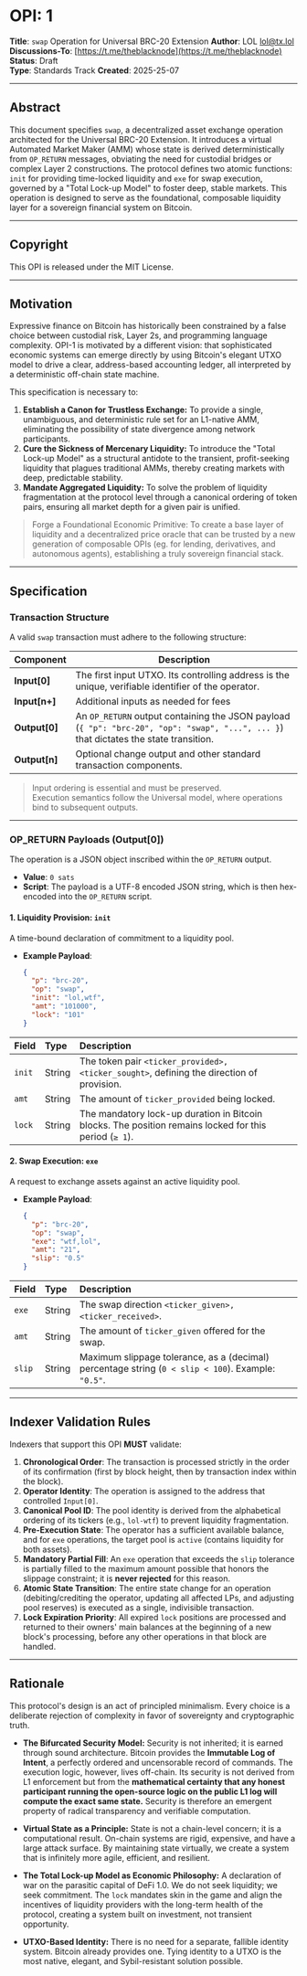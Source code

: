 # OPI: 1

**Title**: `swap` Operation for Universal BRC-20 Extension
**Author**: LOL <lol@tx.lol>  
**Discussions-To**: [https://t.me/theblacknode](https://t.me/theblacknode)  
**Status**: Draft  
**Type**: Standards Track
**Created**: 2025-25-07

---

## Abstract

This document specifies `swap`, a decentralized asset exchange operation architected for the Universal BRC-20 Extension. It introduces a virtual Automated Market Maker (AMM) whose state is derived deterministically from `OP_RETURN` messages, obviating the need for custodial bridges or complex Layer 2 constructions. The protocol defines two atomic functions: `init` for providing time-locked liquidity and `exe` for swap execution, governed by a "Total Lock-up Model" to foster deep, stable markets. This operation is designed to serve as the foundational, composable liquidity layer for a sovereign financial system on Bitcoin.

---

## Copyright

This OPI is released under the MIT License.

---

## Motivation

Expressive finance on Bitcoin has historically been constrained by a false choice between custodial risk, Layer 2s, and programming language complexity. OPI-1 is motivated by a different vision: that sophisticated economic systems can emerge directly by using Bitcoin's elegant UTXO model to drive a clear, address-based accounting ledger, all interpreted by a deterministic off-chain state machine.

This specification is necessary to:

1.  **Establish a Canon for Trustless Exchange:** To provide a single, unambiguous, and deterministic rule set for an L1-native AMM, eliminating the possibility of state divergence among network participants.
2.  **Cure the Sickness of Mercenary Liquidity:** To introduce the "Total Lock-up Model" as a structural antidote to the transient, profit-seeking liquidity that plagues traditional AMMs, thereby creating markets with deep, predictable stability.
3.  **Mandate Aggregated Liquidity:** To solve the problem of liquidity fragmentation at the protocol level through a canonical ordering of token pairs, ensuring all market depth for a given pair is unified.

> Forge a Foundational Economic Primitive: To create a base layer of liquidity and a decentralized price oracle that can be trusted by a new generation of composable OPIs (eg. for lending, derivatives, and autonomous agents), establishing a truly sovereign financial stack.

---

## Specification

### Transaction Structure

A valid `swap` transaction must adhere to the following structure:

| Component     | Description                                                                                                                           |
| ------------- | ------------------------------------------------------------------------------------------------------------------------------------- |
| **Input[0]**  | The first input UTXO. Its controlling address is the unique, verifiable identifier of the operator.                                   |
| **Input[n+]** | Additional inputs as needed for fees                                                                                                  |
| **Output[0]** | An `OP_RETURN` output containing the JSON payload (`{ "p": "brc-20", "op": "swap", "...", ... }`) that dictates the state transition. |
| **Output[n]** | Optional change output and other standard transaction components.                                                                     |

> Input ordering is essential and must be preserved.  
> Execution semantics follow the Universal model, where operations bind to subsequent outputs.

---

### OP_RETURN Payloads (Output[0])

The operation is a JSON object inscribed within the `OP_RETURN` output.

- **Value**: `0 sats`
- **Script**: The payload is a UTF-8 encoded JSON string, which is then hex-encoded into the `OP_RETURN` script.

#### **1. Liquidity Provision: `init`**

A time-bound declaration of commitment to a liquidity pool.

- **Example Payload**:
  ```json
  {
    "p": "brc-20",
    "op": "swap",
    "init": "lol,wtf",
    "amt": "101000",
    "lock": "101"
  }
  ```

| Field  | Type   | Description                                                                                            |
| :----- | :----- | :----------------------------------------------------------------------------------------------------- |
| `init` | String | The token pair `<ticker_provided>,<ticker_sought>`, defining the direction of provision.               |
| `amt`  | String | The amount of `ticker_provided` being locked.                                                          |
| `lock` | String | The mandatory lock-up duration in Bitcoin blocks. The position remains locked for this period (`≥ 1`). |

#### **2. Swap Execution: `exe`**

A request to exchange assets against an active liquidity pool.

- **Example Payload**:
  ```json
  {
    "p": "brc-20",
    "op": "swap",
    "exe": "wtf,lol",
    "amt": "21",
    "slip": "0.5"
  }
  ```

| Field  | Type   | Description                                                                                        |
| :----- | :----- | :------------------------------------------------------------------------------------------------- |
| `exe`  | String | The swap direction `<ticker_given>,<ticker_received>`.                                             |
| `amt`  | String | The amount of `ticker_given` offered for the swap.                                                 |
| `slip` | String | Maximum slippage tolerance, as a (decimal) percentage string (`0 < slip < 100`). Example: `"0.5"`. |

---

## Indexer Validation Rules

Indexers that support this OPI **MUST** validate:

1.  **Chronological Order**: The transaction is processed strictly in the order of its confirmation (first by block height, then by transaction index within the block).
2.  **Operator Identity**: The operation is assigned to the address that controlled `Input[0]`.
3.  **Canonical Pool ID**: The pool identity is derived from the alphabetical ordering of its tickers (e.g., `lol-wtf`) to prevent liquidity fragmentation.
4.  **Pre-Execution State**: The operator has a sufficient available balance, and for `exe` operations, the target pool is `active` (contains liquidity for both assets).
5.  **Mandatory Partial Fill**: An `exe` operation that exceeds the `slip` tolerance is partially filled to the maximum amount possible that honors the slippage constraint; it is **never rejected** for this reason.
6.  **Atomic State Transition**: The entire state change for an operation (debiting/crediting the operator, updating all affected LPs, and adjusting pool reserves) is executed as a single, indivisible transaction.
7.  **Lock Expiration Priority**: All expired `lock` positions are processed and returned to their owners' main balances at the beginning of a new block's processing, before any other operations in that block are handled.

---

## Rationale

This protocol's design is an act of principled minimalism. Every choice is a deliberate rejection of complexity in favor of sovereignty and cryptographic truth.

- **The Bifurcated Security Model:** Security is not inherited; it is earned through sound architecture. Bitcoin provides the **Immutable Log of Intent**, a perfectly ordered and uncensorable record of commands. The execution logic, however, lives off-chain. Its security is not derived from L1 enforcement but from the **mathematical certainty that any honest participant running the open-source logic on the public L1 log will compute the exact same state.** Security is therefore an emergent property of radical transparency and verifiable computation.

- **Virtual State as a Principle:** State is not a chain-level concern; it is a computational result. On-chain systems are rigid, expensive, and have a large attack surface. By maintaining state virtually, we create a system that is infinitely more agile, efficient, and resilient.

- **The Total Lock-up Model as Economic Philosophy:** A declaration of war on the parasitic capital of DeFi 1.0. We do not seek liquidity; we seek commitment. The `lock` mandates skin in the game and align the incentives of liquidity providers with the long-term health of the protocol, creating a system built on investment, not transient opportunity.

- **UTXO-Based Identity:** There is no need for a separate, fallible identity system. Bitcoin already provides one. Tying identity to a UTXO is the most native, elegant, and Sybil-resistant solution possible.
